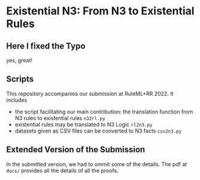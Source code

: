# Existential N3: From N3 to Existential Rules

## Here I fixed the Typo

yes, great!

## Scripts
This repository accompanies our submission at RuleML+RR 2022. It includes
+ the script facilitating our main contribution: the translation function from N3 rules to existential rules `n32rl.py`
+ existential rules may be translated to N3 Logic `rl2n3.py`
+ datasets given as CSV files can be converted to N3 facts `csv2n3.py`

## Extended Version of the Submission
In the submitted version, we had to ommit some of the details. The pdf at `docs/` provides all the details of all the proofs.
